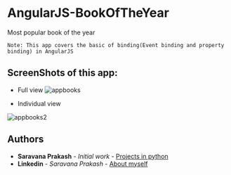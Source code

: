 # AngularJS-BookOfTheYear
Most popular book of the year 
```
Note: This app covers the basic of binding(Event binding and property binding) in AngularJS
```
## ScreenShots of this app:
- Full view
![appbooks](https://user-images.githubusercontent.com/35361302/38086406-d62bb5a0-3371-11e8-8979-73dde5fa5ef6.png)

- Individual view

![appbooks2](https://user-images.githubusercontent.com/35361302/38086418-e193cc0c-3371-11e8-961e-8b95d0f955c6.PNG)

## Authors

* **Saravana Prakash** - *Initial work* - [Projects in python](https://bitbucket.org/dashboard/overview)
* **Linkedin** - *Saravana Prakash* - [About myself](https://www.linkedin.com/in/saravana-prakash-j-116035124/)



